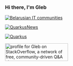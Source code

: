 ### Hi there, I'm Gleb

[![Belarusian IT communities](https://img.shields.io/badge/Belarusian%20IT-Repository-green.svg)](https://github.com/gleb-kosteiko/belarusian-it-communities)

[![QuarkusNews](https://img.shields.io/badge/QuarkusNews-Telegram%20channel-blue.svg)](https://t.me/quarkusnews)

[![Quarkus](https://img.shields.io/badge/Quarkus-Subreddit-blue.svg)](https://www.reddit.com/r/quarkus)

<a href="https://stackoverflow.com/users/1145792/gleb"><img src="https://stackexchange.com/users/flair/1167924.png" width="208" height="58" alt="profile for Gleb on StackOverflow, a network of free, community-driven Q&amp;A sites" title="profile for Gleb on StackOverflow, a network of free, community-driven Q&amp;A sites"></a>
